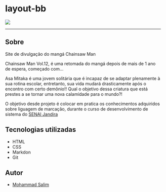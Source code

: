 # layout-bb


![](./IMG/Captura%20de%20Tela%202024-09-13%20às%2017.21.35.png)

---
## Sobre
Site de divulgação do mangá Chainsaw Man

Chainsaw Man Vol.12, é uma retomada do mangá depois de mais de 1 ano de espera, começado com...

Asa Mitaka é uma jovem solitária que é incapaz de se adaptar plenamente à sua rotina escolar, entretanto, 
sua vida mudará drasticamente após o encontro com certo demônio!! Qual o objetivo dessa criatura que está 
prestes a se tornar uma nova calamidade para o mundo?!

O objetivo desde projeto é colocar em pratica os conhecimentos adquiridos sobre 
liguagem de marcação, durante o curso de desenvolvimento de sistema
do [SENAI Jandira](https://sp.senai.br/unidade/jandira/)


## Tecnologias utilizadas
- HTML
- CSS
- Markdon
- Git

## Autor
- [Mohammad Salim](https://www.linkedin.com/in/mohammad-salim-197481320/?originalSubdomain=br)